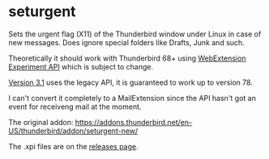 seturgent
=========

Sets the urgent flag (X11) of the Thunderbird window under Linux in case of new messages. Does ignore special folders like Drafts, Junk and such. 

Theoretically it should work with Thunderbird 68+ using [WebExtension Experiment API](https://developer.thunderbird.net/add-ons/tb78) which is subject to change.

[Version 3.1](https://github.com/mishurov/seturgent/tree/3.1) uses the legacy API, it is guaranteed to work up to version 78.

I can't convert it completely to a MailExtension since the API hasn't got an event for receiveng mail at the moment.

The original addon: <https://addons.thunderbird.net/en-US/thunderbird/addon/seturgent-new/>

The .xpi files are on the [releases page](https://github.com/mishurov/seturgent/releases).
